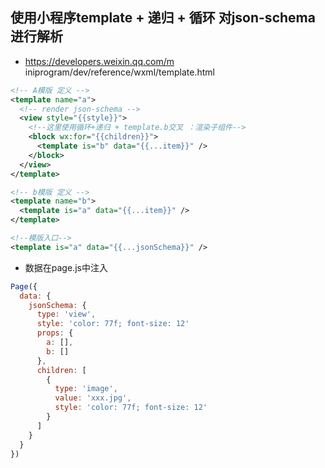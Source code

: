 ## 使用小程序template + 递归 + 循环 对json-schema进行解析
- https://developers.weixin.qq.com/m iniprogram/dev/reference/wxml/template.html
```xml
<!-- A模版 定义 -->
<template name="a">
  <!-- render json-schema -->
  <view style="{{style}}">
    <!--这里使用循环+递归 + template.b交叉 ：渲染子组件-->
    <block wx:for="{{children}}">
      <template is="b" data="{{...item}}" />  
    </block>
  </view>
</template>              

<!-- b模版 定义 -->
<template name="b">
  <template is="a" data="{{...item}}" />
</template>

<!--模版入口-->
<template is="a" data="{{...jsonSchema}}" />
```
- 数据在page.js中注入
```js
Page({
  data: {
    jsonSchema: {
      type: 'view',
      style: 'color: 77f; font-size: 12'
      props: {
        a: [],
        b: []
      },
      children: [
        {
          type: 'image',
          value: 'xxx.jpg',
          style: 'color: 77f; font-size: 12'
        }
      ]
    }
  }
})
```
